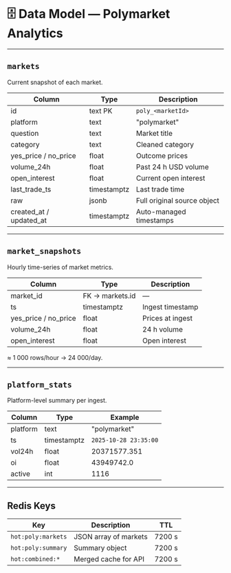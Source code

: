 # 🗄 Data Model — Polymarket Analytics

---

## `markets`
Current snapshot of each market.

| Column | Type | Description |
|---------|-------|--------------|
| id | text PK | `poly_<marketId>` |
| platform | text | "polymarket" |
| question | text | Market title |
| category | text | Cleaned category |
| yes_price / no_price | float | Outcome prices |
| volume_24h | float | Past 24 h USD volume |
| open_interest | float | Current open interest |
| last_trade_ts | timestamptz | Last trade time |
| raw | jsonb | Full original source object |
| created_at / updated_at | timestamptz | Auto-managed timestamps |

---

## `market_snapshots`
Hourly time-series of market metrics.

| Column | Type | Description |
|---------|-------|--------------|
| market_id | FK → markets.id | — |
| ts | timestamptz | Ingest timestamp |
| yes_price / no_price | float | Prices at ingest |
| volume_24h | float | 24 h volume |
| open_interest | float | Open interest |

≈ 1 000 rows/hour → 24 000/day.

---

## `platform_stats`
Platform-level summary per ingest.

| Column | Type | Example |
|---------|-------|-----------|
| platform | text | "polymarket" |
| ts | timestamptz | `2025-10-28 23:35:00` |
| vol24h | float | 20371577.351 |
| oi | float | 43949742.0 |
| active | int | 1116 |

---

## Redis Keys

| Key | Description | TTL |
|------|--------------|----|
| `hot:poly:markets` | JSON array of markets | 7200 s |
| `hot:poly:summary` | Summary object | 7200 s |
| `hot:combined:*` | Merged cache for API | 7200 s |